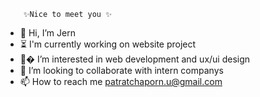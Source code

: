        
        ✨Nice to meet you ✨
 - 👋 Hi, I’m Jern
 - ⏳  I'm currently working on website project      
 - 👀� I’m interested in web development and ux/ui design
 - 🎉 I’m looking to collaborate with intern companys 
 - 📫 How to reach me patratchaporn.u@gmail.com 


<!---
Paratchaporn/Paratchaporn is a ✨ special ✨ repository because its `README.md` (this file) appears on your GitHub profile.
You can click the Preview link to take a look at your changes.
--->
